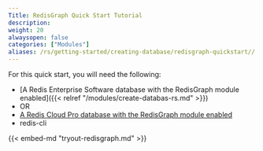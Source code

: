 ```yaml
---
Title: RedisGraph Quick Start Tutorial
description:
weight: 20
alwaysopen: false
categories: ["Modules"]
aliases: /rs/getting-started/creating-database/redisgraph-quickstart//
---
```

For this quick start, you will need the following:

- [A Redis Enterprise Software database with the RedisGraph module enabled]({{< relref "/modules/create-databas-rs.md" >}})
- OR
- [A Redis Cloud Pro database with the RedisGraph module enabled](https://redislabs.com/redis-enterprise-cloud/)
- redis-cli

{{< embed-md "tryout-redisgraph.md" >}}
